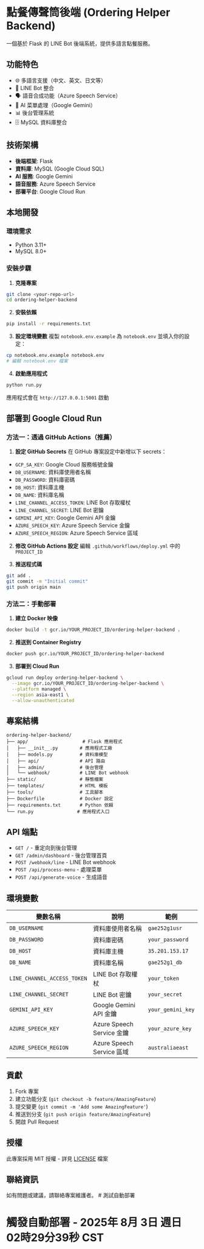 # 點餐傳聲筒後端 (Ordering Helper Backend)

一個基於 Flask 的 LINE Bot 後端系統，提供多語言點餐服務。

## 功能特色

- 🌐 多語言支援（中文、英文、日文等）
- 🤖 LINE Bot 整合
- 🗣️ 語音合成功能（Azure Speech Service）
- 🧠 AI 菜單處理（Google Gemini）
- 📊 後台管理系統
- 🗄️ MySQL 資料庫整合

## 技術架構

- **後端框架**: Flask
- **資料庫**: MySQL (Google Cloud SQL)
- **AI 服務**: Google Gemini
- **語音服務**: Azure Speech Service
- **部署平台**: Google Cloud Run

## 本地開發

### 環境需求
- Python 3.11+
- MySQL 8.0+

### 安裝步驟

1. **克隆專案**
```bash
git clone <your-repo-url>
cd ordering-helper-backend
```

2. **安裝依賴**
```bash
pip install -r requirements.txt
```

3. **設定環境變數**
複製 `notebook.env.example` 為 `notebook.env` 並填入你的設定：
```bash
cp notebook.env.example notebook.env
# 編輯 notebook.env 檔案
```

4. **啟動應用程式**
```bash
python run.py
```

應用程式會在 `http://127.0.0.1:5001` 啟動

## 部署到 Google Cloud Run

### 方法一：透過 GitHub Actions（推薦）

1. **設定 GitHub Secrets**
在 GitHub 專案設定中新增以下 secrets：
- `GCP_SA_KEY`: Google Cloud 服務帳號金鑰
- `DB_USERNAME`: 資料庫使用者名稱
- `DB_PASSWORD`: 資料庫密碼
- `DB_HOST`: 資料庫主機
- `DB_NAME`: 資料庫名稱
- `LINE_CHANNEL_ACCESS_TOKEN`: LINE Bot 存取權杖
- `LINE_CHANNEL_SECRET`: LINE Bot 密鑰
- `GEMINI_API_KEY`: Google Gemini API 金鑰
- `AZURE_SPEECH_KEY`: Azure Speech Service 金鑰
- `AZURE_SPEECH_REGION`: Azure Speech Service 區域

2. **修改 GitHub Actions 設定**
編輯 `.github/workflows/deploy.yml` 中的 `PROJECT_ID`

3. **推送程式碼**
```bash
git add .
git commit -m "Initial commit"
git push origin main
```

### 方法二：手動部署

1. **建立 Docker 映像**
```bash
docker build -t gcr.io/YOUR_PROJECT_ID/ordering-helper-backend .
```

2. **推送到 Container Registry**
```bash
docker push gcr.io/YOUR_PROJECT_ID/ordering-helper-backend
```

3. **部署到 Cloud Run**
```bash
gcloud run deploy ordering-helper-backend \
  --image gcr.io/YOUR_PROJECT_ID/ordering-helper-backend \
  --platform managed \
  --region asia-east1 \
  --allow-unauthenticated
```

## 專案結構

```
ordering-helper-backend/
├── app/                    # Flask 應用程式
│   ├── __init__.py        # 應用程式工廠
│   ├── models.py          # 資料庫模型
│   ├── api/               # API 路由
│   ├── admin/             # 後台管理
│   └── webhook/           # LINE Bot webhook
├── static/                # 靜態檔案
├── templates/             # HTML 模板
├── tools/                 # 工具腳本
├── Dockerfile             # Docker 設定
├── requirements.txt       # Python 依賴
└── run.py                # 應用程式入口
```

## API 端點

- `GET /` - 重定向到後台管理
- `GET /admin/dashboard` - 後台管理首頁
- `POST /webhook/line` - LINE Bot webhook
- `POST /api/process-menu` - 處理菜單
- `POST /api/generate-voice` - 生成語音

## 環境變數

| 變數名稱 | 說明 | 範例 |
|---------|------|------|
| `DB_USERNAME` | 資料庫使用者名稱 | `gae252g1usr` |
| `DB_PASSWORD` | 資料庫密碼 | `your_password` |
| `DB_HOST` | 資料庫主機 | `35.201.153.17` |
| `DB_NAME` | 資料庫名稱 | `gae252g1_db` |
| `LINE_CHANNEL_ACCESS_TOKEN` | LINE Bot 存取權杖 | `your_token` |
| `LINE_CHANNEL_SECRET` | LINE Bot 密鑰 | `your_secret` |
| `GEMINI_API_KEY` | Google Gemini API 金鑰 | `your_gemini_key` |
| `AZURE_SPEECH_KEY` | Azure Speech Service 金鑰 | `your_azure_key` |
| `AZURE_SPEECH_REGION` | Azure Speech Service 區域 | `australiaeast` |

## 貢獻

1. Fork 專案
2. 建立功能分支 (`git checkout -b feature/AmazingFeature`)
3. 提交變更 (`git commit -m 'Add some AmazingFeature'`)
4. 推送到分支 (`git push origin feature/AmazingFeature`)
5. 開啟 Pull Request

## 授權

此專案採用 MIT 授權 - 詳見 [LICENSE](LICENSE) 檔案

## 聯絡資訊

如有問題或建議，請聯絡專案維護者。 # 測試自動部署
# 觸發自動部署 - 2025年 8月 3日 週日 02時29分39秒 CST
